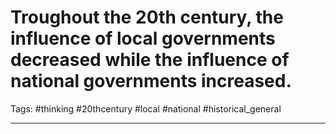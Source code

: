 # Troughout the 20th century, the influence of local governments decreased while the influence of national governments increased.
Tags: #thinking #20thcentury #local #national #historical_general 

---